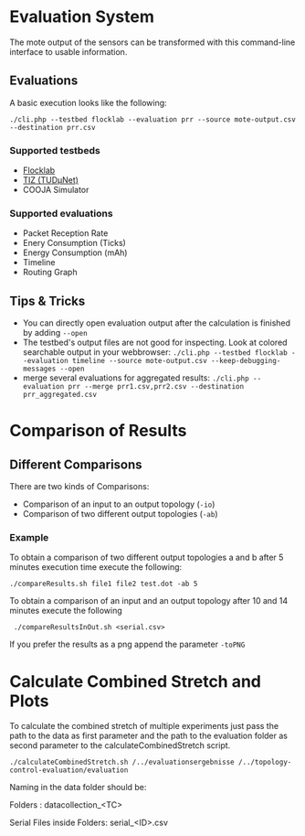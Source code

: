 # Evaluation System
The mote output of the sensors can be transformed with this command-line interface to usable information.

## Evaluations

A basic execution looks like the following:
```
./cli.php --testbed flocklab --evaluation prr --source mote-output.csv --destination prr.csv
```

### Supported testbeds
* [Flocklab](https://www.flocklab.ethz.ch/wiki/)
* [TIZ (TUDμNet)](http://www.tudunet.tu-darmstadt.de/)
* COOJA Simulator

### Supported evaluations
* Packet Reception Rate
* Enery Consumption (Ticks)
* Energy Consumption (mAh)
* Timeline
* Routing Graph

## Tips & Tricks
* You can directly open evaluation output after the calculation is finished by adding ``--open``
* The testbed's output files are not good for inspecting. Look at colored searchable output in your webbrowser: ``./cli.php --testbed flocklab --evaluation timeline --source mote-output.csv --keep-debugging-messages --open``
* merge several evaluations for aggregated results: ``./cli.php --evaluation prr --merge prr1.csv,prr2.csv --destination prr_aggregated.csv``

# Comparison of Results

## Different Comparisons

There are two kinds of Comparisons:
* Comparison of an input to an output topology (``-io``)
* Comparison of two different output topologies (``-ab``)

### Example
To obtain a comparison of two different output topologies a and b after 5 minutes execution time execute the following:
```
./compareResults.sh file1 file2 test.dot -ab 5
```

To obtain a comparison of an input and an output topology after 10 and 14 minutes execute the following
```
 ./compareResultsInOut.sh <serial.csv>
```
If you prefer the results as a png append the parameter ``-toPNG``

# Calculate Combined Stretch and Plots
To calculate the combined stretch of multiple experiments just pass the path to the data as first parameter and the path to the evaluation folder as second parameter to the calculateCombinedStretch script.
```
./calculateCombinedStretch.sh /../evaluationsergebnisse /../topology-control-evaluation/evaluation
```
Naming in the data folder should be:

Folders : datacollection_\<TC\>

Serial Files inside Folders: serial_\<ID\>.csv